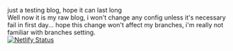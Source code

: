 just a testing blog, hope it can last long\
Well now it is my raw blog, i won't change any config unless it's necessary\
fail in first day... hope this change won't affect my branches, i'm really not familiar with branches setting.\
[![Netlify Status](https://api.netlify.com/api/v1/badges/e51a2b28-c597-4c73-a6c2-13691f76d552/deploy-status)](https://app.netlify.com/sites/determined-lumiere-c4b42d/deploys)
